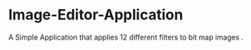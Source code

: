 # Image-Editor-Application
A Simple Application that applies 12 different filters to bit map images .
